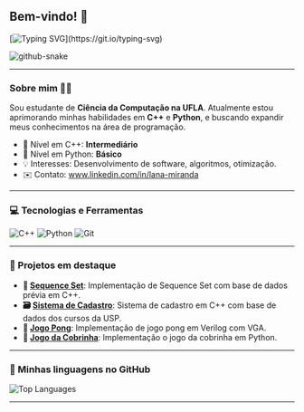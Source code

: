## Bem-vindo! 💖

[![Typing SVG](https://readme-typing-svg.demolab.com?font=Fira+Code&size=20&duration=3000&pause=1000&color=FF69B4&background=FFFFFF00&center=false&vCenter=false&width=600&lines=Estudante+de+Ci%C3%AAncia+da+Computa%C3%A7%C3%A3o;Aprimorando+habilidades+em+C%2B%2B+e+Python!)](https://git.io/typing-svg)

<picture>
  <source media="(prefers-color-scheme: dark)" srcset="https://raw.githubusercontent.com/lanamiranda17/lanamiranda17/output/github-snake-dark.svg" />
  <source media="(prefers-color-scheme: light)" srcset="https://raw.githubusercontent.com/lanamiranda17/lanamiranda17/output/github-snake.svg" />
  <img alt="github-snake" src="https://raw.githubusercontent.com/tobiasmeyhoefer/lanamiranda17/output/github-snake.svg" />
</picture>

---

### Sobre mim 👩‍💻

Sou estudante de **Ciência da Computação na UFLA**.
Atualmente estou aprimorando minhas habilidades em **C++** e **Python**, e buscando expandir meus conhecimentos na área de programação.

- 🌟 Nível em C++: **Intermediário**
- 🐍 Nível em Python: **Básico**
- 💡 Interesses: Desenvolvimento de software, algoritmos, otimização.
- ✉️ Contato: www.linkedin.com/in/lana-miranda

---

### 💻 Tecnologias e Ferramentas

![C++](https://img.shields.io/badge/-C++-00599C?style=flat-square&logo=cplusplus&logoColor=white)
![Python](https://img.shields.io/badge/-Python-3776AB?style=flat-square&logo=python&logoColor=white)
![Git](https://img.shields.io/badge/-Git-F05032?style=flat-square&logo=git&logoColor=white)

---

### 🌈 Projetos em destaque

- **📑 [Sequence Set](https://github.com/lanamiranda17/Projeto---Sequence-Set)**: Implementação de Sequence Set com base de dados prévia em C++.
- **🗃️ [Sistema de Cadastro](https://github.com/lanamiranda17/Projeto-Sistema-de-Cadastro)**: Sistema de cadastro em C++ com base de dados dos cursos da USP.
- **🥎 [Jogo Pong](-)**: Implementação de jogo pong em Verilog com VGA.
- **🐍 [Jogo da Cobrinha](https://github.com/lanamiranda17/Jogo-da-Cobrinha)**: Implementação o jogo da cobrinha em Python.


---

### 🌟 Minhas linguagens no GitHub

  <img src="https://github-readme-stats.vercel.app/api/top-langs/?username=lanamiranda17&theme=radical" alt="Top Languages" />
</p>

---
